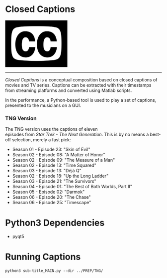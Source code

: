 # Closed Captions

<img src="./images/cc.png" width="200" />

---

*Closed Captions* is a conceptual composition
based on closed captions of movies and TV series.
Captions can be extracted with their timestamps
from streaming platforms and converted using Matlab scripts.

In the performance, a Python-based
tool is used to play a set of captions,
presented to the musicians on a GUI.



### TNG Version

The TNG version uses the captions of eleven  
episodes from *Star Trek - The Next Generation*.
This is by no means a best-off selection, merely
a fast pick:

- Season 01 - Episode 23: "Skin of Evil"
- Season 02 - Episode 08: "A Matter of Honor"
- Season 02 - Episode 09: "The Measure of a Man"
- Season 02 - Episode 13: "Time Squared"
- Season 03 - Episode 13: "Déjà Q"
- Season 02 - Episode 18: "Up the Long Ladder"
- Season 03 - Episode 21: "The Survivors"
- Season 04 - Episode 01: "The Best of Both Worlds, Part II"
- Season 05 - Episode 02: "Darmok"
- Season 06 - Episode 20: "The Chase"
- Season 06 - Episode 25: "Timescape"


# Python3 Dependencies

- pyqt5

# Running Captions

``python3 sub-title_MAIN.py --dir ../PREP/TNG/``
